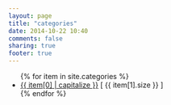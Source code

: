 ```yaml
---
layout: page
title: "categories"
date: 2014-10-22 10:40
comments: false
sharing: true
footer: true
---
```


<ul>
{% for item in site.categories %}
  <li><a href="/blog/categories/{{ item[0] }}/">{{ item[0] | capitalize }}</a> [ {{ item[1].size }} ]</li>
{% endfor %}
</ul>
